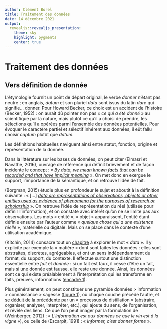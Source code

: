 ```yaml
---
author: Clément Borel
title: Traitement des données
date: 14 décembre 2021
output:
  revealjs::revealjs_presentation:
    theme: sky
    highlight: pygments
    center: true
---
```

# Traitement des données
## Vers définition de donnée
L’étymologie fournit un point de départ original, le verbe _donner_ n’étant pas neutre ; en anglais, _datum_ et son pluriel _data_ sont issus du latin _dare_ qui signifie... donner. Pour Howard Becker, ce choix est un accident de l’histoire (Becker, 1952) : on aurait dû pointer non pas « _ce qui a été donné_ » au scientifique par la nature, mais plutôt ce qu’il a choisi de prendre, les sélections qu’il a opérées parmi l’ensemble des données potentielles. Pour évoquer le caractère partiel et sélectif inhérent aux données, il eût fallu choisir _captum_ plutôt que _datum_.

Les définitions habituelles naviguent ainsi entre statut, fonction, origine et représentation de la donnée.

Dans la littérature sur les bases de données, on peut citer (Elmasri et Navathe, 2016), ouvrage de référence qui définit brièvement et de façon incidente le [concept](https://www.insee.fr/fr/information/5008707?sommaire=5008710#) : « [_By data, we mean known facts that can be recorded and that have implicit meaning_](https://www.insee.fr/fr/information/5008707?sommaire=5008710#) ». On met donc en exergue le support, l’importance de la sémantique, et on retrouve l’idée de fait.

(Borgman, 2015) étudie plus en profondeur le sujet et aboutit à la définition suivante : « \[...\] [_data are representations of observations, objects or other entities used as evidence of phenomena for the purposes of research or scholarship_](https://www.insee.fr/fr/information/5008707?sommaire=5008710#) ». On retrouve l’idée de représentation du réel (utilisée pour définir l’information), et on constate avec intérêt qu’on ne se limite pas aux observations. Les mots « entité », « objet » apparaissent, l’entité étant définie ensuite par l’auteur comme « _quelque chose qui a une existence réelle_ », matérielle ou digitale. Mais on se place dans le contexte d’une utilisation académique.

(Kitchin, 2014) consacre tout un [chapitre](https://www.insee.fr/fr/information/5008707?sommaire=5008710#) à explorer le mot « _data_ ». Il y explicite par exemple la « matière » dont sont faites les données : elles sont abstraites, discrètes, agrégeables, et ont un sens indépendamment du format, du support, du contexte. Il effectue surtout une distinction essentielle entre _fait_ et _donnée_ : si un fait est faux, il cesse d’être un fait, mais si une donnée est fausse, elle reste une donnée. Ainsi, les données sont ce qui existe préalablement à l’interprétation qui les transforme en faits, preuves, informations ([encadré 1](https://www.insee.fr/fr/information/5008707?sommaire=5008710#encadre1)).

Plus généralement, on peut constituer une pyramide données > information > connaissance > sagesse ([figure 1](https://www.insee.fr/fr/information/5008707?sommaire=5008710#figure1)), où chaque couche précède l’autre, et [se déduit de la précédente](https://www.insee.fr/fr/information/5008707?sommaire=5008710#) par un « processus de distillation » (abstraire, organiser, analyser, interpréter, etc.), qui ajoute du sens, de l’organisation, et révèle des liens. Ce que l’on peut imager par la formulation de (Weinberger, 2012) : « _L’information est aux données ce que le vin est à la vigne_ »), ou celle de (Escarpit, 1991) : « _Informer, c’est donner forme_ ».

